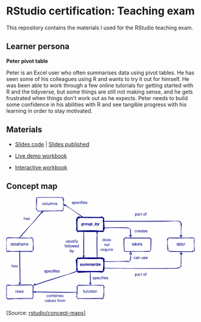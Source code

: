 # RStudio certification: Teaching exam

This repository contains the materials I used for the RStudio teaching exam.

## Learner persona

**Peter pivot table**

Peter is an Excel user who often summarises data using pivot tables. He has seen some of his colleagues using R and wants to try it out for himself. He was been able to work through a few online tutorials for getting started with R and the tidyverse, but some things are still not making sense, and he gets frustrated when things don't work out as he expects. Peter needs to build some confidence in his abilities with R and see tangible progress with his learning in order to stay motivated.

## Materials

-   [Slides code](slides/index.html) | [Slides published](https://split-apply-combine-with-dplyr.netlify.app)

-   [Live demo workbook](live_example.Rmd)

-   [Interactive workbook](https://harryfish.shinyapps.io/formative_assessment/)

## Concept map


![](slides/img/grouby_summarise.png)

[Source: [rstudio/concept-maps](https://github.com/rstudio/concept-maps#group_by-and-summarize)]
